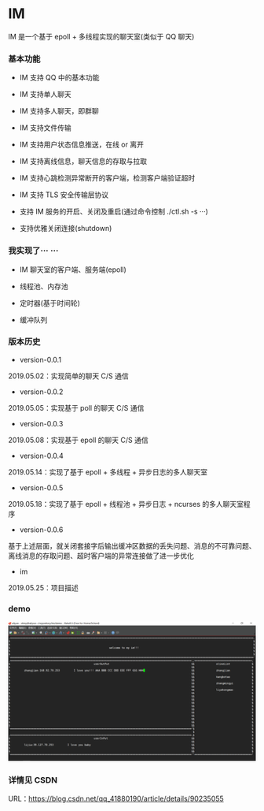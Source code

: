 # IM

IM 是一个基于 epoll + 多线程实现的聊天室(类似于 QQ 聊天)

### 基本功能

- IM 支持 QQ 中的基本功能

- IM 支持单人聊天

- IM 支持多人聊天，即群聊

- IM 支持文件传输

- IM 支持用户状态信息推送，在线 or 离开

- IM 支持离线信息，聊天信息的存取与拉取

- IM 支持心跳检测异常断开的客户端，检测客户端验证超时

- IM 支持 TLS 安全传输层协议

- 支持 IM 服务的开启、关闭及重启(通过命令控制 ./ctl.sh -s ···)

- 支持优雅关闭连接(shutdown)

### 我实现了··· ···

- IM 聊天室的客户端、服务端(epoll)

- 线程池、内存池

- 定时器(基于时间轮)

- 缓冲队列

### 版本历史

- version-0.0.1

2019.05.02：实现简单的聊天 C/S 通信

- version-0.0.2

2019.05.05：实现基于 poll 的聊天 C/S 通信

- version-0.0.3

2019.05.08：实现基于 epoll 的聊天 C/S 通信

- version-0.0.4

2019.05.14：实现了基于 epoll + 多线程 + 异步日志的多人聊天室

- version-0.0.5

2019.05.18：实现了基于 epoll + 线程池 + 异步日志 + ncurses 的多人聊天室程序

- version-0.0.6

基于上述层面，就关闭套接字后输出缓冲区数据的丢失问题、消息的不可靠问题、离线消息的存取问题、超时客户端的异常连接做了进一步优化

- im

2019.05.25：项目描述

### demo

![](https://github.com/Apriluestc/img.org/blob/master/demo.png)

### 详情见 CSDN

URL：https://blog.csdn.net/qq_41880190/article/details/90235055
